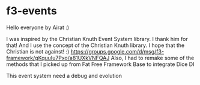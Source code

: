 # f3-events

Hello everyone by Airat :)

I was inspired by the Christian Knuth Event System library.
I thank him for that!
And I use the concept of the Christian Knuth library.
I hope that the Christian is not against! :)
https://groups.google.com/d/msg/f3-framework/gKquuIu7Pxo/a81UXkVNFQAJ
Also, I had to remake some of the methods that I picked up from Fat Free Framework Base to integrate Dice DI

This event system need a debug and evolution
